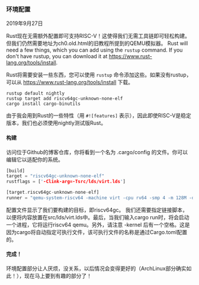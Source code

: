 ### 环境配置

2019年9月27日

Rust现在无需额外配置即可支持RISC-V！这使得我们无需工具链即可轻松构建。 但我们仍然需要地址为ch0.old.html的旧教程所提到的QEMU模拟器。
Rust will need a few things, which you can add using the `rustup` command. If you don't have rustup, you can download it at https://www.rust-lang.org/tools/install.

Rust将需要安装一些东西，您可以使用 `rustup` 命令添加这些。如果没有rustup，可以从 https://www.rust-lang.org/tools/install 下载。

```
rustup default nightly
rustup target add riscv64gc-unknown-none-elf
cargo install cargo-binutils
```

由于我会用到Rust的一些特性（用 `#![features]` 表示），因此即使RISC-V是稳定版本，我们也必须使用nightly测试版Rust。

#### 构建

访问位于Github的博客仓库，你将看到一个名为 .cargo/config 的文件。你可以编辑它以适配你的系统。

```rust
[build]
target = "riscv64gc-unknown-none-elf"
rustflags = ['-Clink-arg=-Tsrc/lds/virt.lds']

[target.riscv64gc-unknown-none-elf]
runner = "qemu-system-riscv64 -machine virt -cpu rv64 -smp 4 -m 128M -drive if=none,format=raw,file=hdd.dsk,id=foo -device virtio-blk-device,scsi=off,drive=foo -nographic -serial mon:stdio -bios none -device virtio-rng-device -device virtio-gpu-device -device virtio-net-device -device virtio-tablet-device -device virtio-keyboard-device -kernel "	
```

配置文件显示了我们要构建的目标，即riscv64gc。 我们还需要指定链接脚本，以便将内容放置在src/lds/virt.lds中。最后，当我们输入cargo run时，将会启动一个进程，它将运行riscv64 qemu。另外，请注意 -kernel 后有一个空格。这是因为cargo将自动指定可执行文件，该可执行文件的名称是通过Cargo.toml配置的。

#### 完成！

环境配置部分让人厌烦，没关系，以后情况会变得更好的（ArchLinux部分确实如此！），现在马上要到有趣的部分了！


